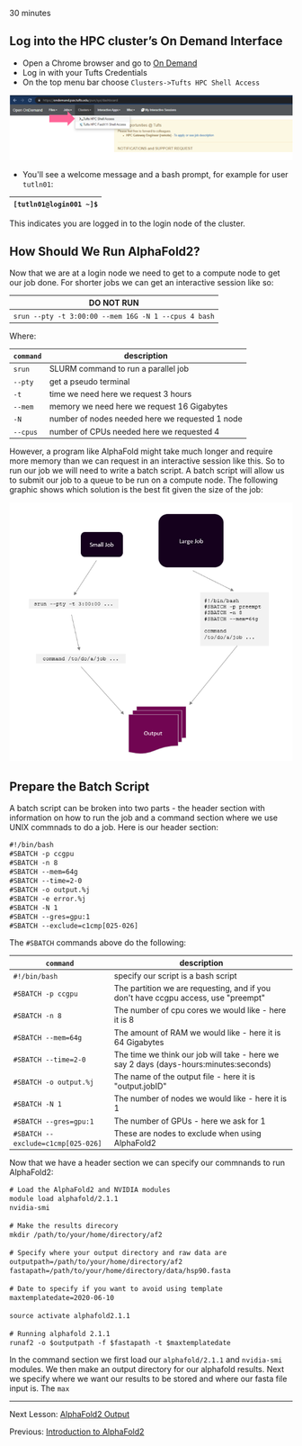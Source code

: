 30 minutes

## Log into the HPC cluster’s On Demand Interface

- Open a Chrome browser and go to [On Demand](https://ondemand.pax.tufts.edu/)
- Log in with your Tufts Credentials
- On the top menu bar choose `Clusters->Tufts HPC Shell Access`

![](images/shell.PNG)

- You'll see a welcome message and a bash prompt, for example for user `tutln01`:

|`[tutln01@login001 ~]$`|
|-|

This indicates you are logged in to the login node of the cluster.

## How Should We Run AlphaFold2?

Now that we are at a login node we need to get to a compute node to get our job done. For shorter jobs we can get an interactive session like so:

|DO NOT RUN|
|--|
|`srun --pty -t 3:00:00 --mem 16G -N 1 --cpus 4 bash`|

Where:

|`command`|description|
|-|-|
|`srun`|SLURM command to run a parallel job|
|`--pty`| get a pseudo terminal|
|`-t` | time we need here we request 3 hours|
|`--mem` | memory we need here we request 16 Gigabytes|
|`-N` | number of nodes needed here we requested 1 node|
|`--cpus` | number of CPUs needed here we requested 4|

However, a program like AlphaFold might take much longer and require more memory than we can request in an interactive session like this. So to run our job we will need to write a batch script. A batch script will allow us to submit our job to a queue to be run on a compute node. The following graphic shows which solution is the best fit given the size of the job:

![](images/srun_v_sbatch.PNG)

## Prepare the Batch Script

A batch script can be broken into two parts - the header section with information on how to run the job and a command section where we use UNIX commnads to do a job. Here is our header section:

```
#!/bin/bash
#SBATCH -p ccgpu  
#SBATCH -n 8   
#SBATCH --mem=64g 
#SBATCH --time=2-0      
#SBATCH -o output.%j 
#SBATCH -e error.%j   
#SBATCH -N 1   
#SBATCH --gres=gpu:1  
#SBATCH --exclude=c1cmp[025-026] 
```
The `#SBATCH` commands above do the following:

|`command`|description|
|-|-|
|`#!/bin/bash`|specify our script is a bash script|
|`#SBATCH -p ccgpu`| The partition we are requesting, and if you don't have ccgpu access, use "preempt"|
|`#SBATCH -n 8` | The number of cpu cores we would like - here it is 8|
|`#SBATCH --mem=64g ` |The amount of RAM we would like - here it is 64 Gigabytes|
|`#SBATCH --time=2-0` | The time we think our job will take - here we say 2 days (days-hours:minutes:seconds)|
|`#SBATCH -o output.%j` |The name of the output file - here it is "output.jobID"|
|`#SBATCH -N 1`|The number of nodes we would like - here it is 1|
|`#SBATCH --gres=gpu:1 `|The number of GPUs - here we ask for 1|
|`#SBATCH --exclude=c1cmp[025-026]`|These are nodes to exclude when using AlphaFold2|

Now that we have a header section we can specify our commnands to run AlphaFold2:

```
# Load the AlphaFold2 and NVIDIA modules
module load alphafold/2.1.1
nvidia-smi

# Make the results direcory
mkdir /path/to/your/home/directory/af2

# Specify where your output directory and raw data are
outputpath=/path/to/your/home/directory/af2
fastapath=/path/to/your/home/directory/data/hsp90.fasta

# Date to specify if you want to avoid using template
maxtemplatedate=2020-06-10

source activate alphafold2.1.1

# Running alphafold 2.1.1
runaf2 -o $outputpath -f $fastapath -t $maxtemplatedate
```
In the command section we first load our `alphafold/2.1.1` and `nvidia-smi` modules. We then make an output directory for our alphafold results. Next we specify where we want our results to be stored and where our fasta file input is. The `max`
_________________________________________________________________________________________________________________________________________________________________________________

Next Lesson: [AlphaFold2 Output](../lesson3/lesson3.md)

Previous: [Introduction to AlphaFold2](../lesson1/AlphaFold2_Tutorial.pdf)
